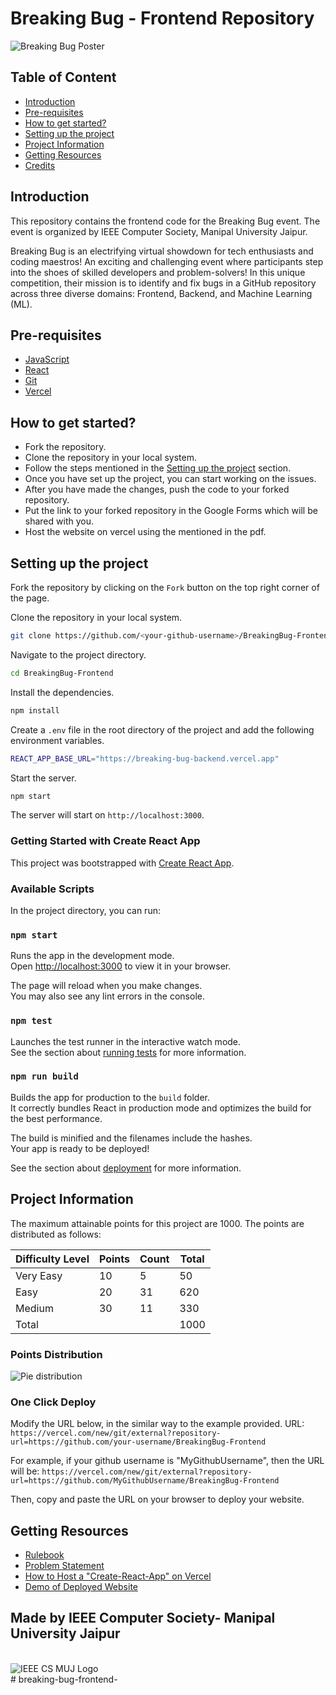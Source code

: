 # Breaking Bug - Frontend Repository

<img src="https://images.prismic.io/ieeemuj/Zqu58B5LeNNTxuyE_BreakingBugBanner.png?auto=format,compress" alt="Breaking Bug Poster">

## Table of Content
- [Introduction](#introduction)
- [Pre-requisites](#pre-requisites)
- [How to get started?](#how-to-get-started)
- [Setting up the project](#setting-up-the-project)
- [Project Information](#project-information)
- [Getting Resources](#getting-resources)
- [Credits](#made-by-ieee-computer-society--manipal-university-jaipur)

## Introduction
This repository contains the frontend code for the Breaking Bug event. The event is organized by IEEE Computer Society, Manipal University Jaipur.

Breaking Bug is an electrifying virtual showdown for tech enthusiasts and coding maestros! An exciting and challenging event where participants step into the shoes of skilled developers and problem-solvers! In this unique competition, their mission is to identify and fix bugs in a GitHub repository across three diverse domains: Frontend, Backend, and Machine Learning (ML).


## Pre-requisites
- [JavaScript](https://developer.mozilla.org/en-US/docs/Web/JavaScript)
- [React](https://create-react-app.dev/)
- [Git](https://git-scm.com/downloads)
- [Vercel](https://vercel.com/)


## How to get started?

- Fork the repository.
- Clone the repository in your local system.
- Follow the steps mentioned in the [Setting up the project](#setting-up-the-project) section.
- Once you have set up the project, you can start working on the issues.
- After you have made the changes, push the code to your forked repository.
- Put the link to your forked repository in the Google Forms which will be shared with you.
- Host the website on vercel using the mentioned in the pdf.


## Setting up the project

Fork the repository by clicking on the `Fork` button on the top right corner of the page.

Clone the repository in your local system.
```bash
git clone https://github.com/<your-github-username>/BreakingBug-Frontend.git
```

Navigate to the project directory.
```bash
cd BreakingBug-Frontend
```

Install the dependencies.
```bash
npm install
```

Create a `.env` file in the root directory of the project and add the following environment variables.
```bash
REACT_APP_BASE_URL="https://breaking-bug-backend.vercel.app"
```

Start the server.
```bash
npm start
```

The server will start on `http://localhost:3000`.

### Getting Started with Create React App
This project was bootstrapped with [Create React App](https://github.com/facebook/create-react-app).

### Available Scripts
In the project directory, you can run:

### `npm start`

Runs the app in the development mode.\
Open [http://localhost:3000](http://localhost:3000) to view it in your browser.

The page will reload when you make changes.\
You may also see any lint errors in the console.

### `npm test`

Launches the test runner in the interactive watch mode.\
See the section about [running tests](https://facebook.github.io/create-react-app/docs/running-tests) for more information.

### `npm run build`

Builds the app for production to the `build` folder.\
It correctly bundles React in production mode and optimizes the build for the best performance.

The build is minified and the filenames include the hashes.\
Your app is ready to be deployed!

See the section about [deployment](https://facebook.github.io/create-react-app/docs/deployment) for more information.

## Project Information

The maximum attainable points for this project are 1000. The points are distributed as follows:

| Difficulty Level | Points | Count | Total |
|------------------|--------|-------|-------|   
| Very Easy        | 10     | 5     | 50    |
| Easy             | 20     | 31    | 620   |
| Medium           | 30     | 11    | 330   |
| Total            |        |       | 1000  |

### Points Distribution

![Pie distribution](<src/assets/Screenshot 2024-07-29 at 6.29.01 PM.png>)


### One Click Deploy

Modify the URL below, in  the similar way to the example provided.
URL: `https://vercel.com/new/git/external?repository-url=https://github.com/your-username/BreakingBug-Frontend`

For example, if your github username is "MyGithubUsername", then the URL will be:
`https://vercel.com/new/git/external?repository-url=https://github.com/MyGithubUsername/BreakingBug-Frontend`

Then, copy and paste the URL on your browser to deploy your website.


## Getting Resources
- [Rulebook](https://docs.google.com/document/d/1W96Pln4oXW3Uhar6WTY2Ldnmlp0U78ar8EArx3N8mcE/edit?usp=sharing)
- [Problem Statement](https://docs.google.com/document/d/1ndR1T67ibpLSBjaIVbaAXLmgfqgvzzWgNMI1UWzuzLM/edit?usp=sharing)
- [How to Host a "Create-React-App" on Vercel](https://github.com/AwesomeSam9523/BugBytes-Frontend/blob/main/src/assets/DeployInVercel.pdf)
- [Demo of Deployed Website](https://github.com/AwesomeSam9523/BugBytes-Frontend/blob/main/Deploydemo.md)


## Made by IEEE Computer Society- Manipal University Jaipur
<br>
<img src="https://images.prismic.io/ieeemuj/Zqu58B5LeNNTxuyF_cs-logo.png?auto=format,compress" alt="IEEE CS MUJ Logo">
<br>
# breaking-bug-frontend-
